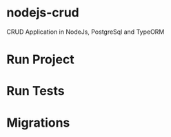 # nodejs-crud
CRUD Application in NodeJs, PostgreSql and TypeORM

# Run Project
<!-- npm run dev -->

# Run Tests
<!-- npm test -->

# Migrations
<!-- Criar migration -->
<!-- npm run typeorm migration:create -n src/database/migrations/NomeMigration -->
<!-- npm run typeorm migration:create -n Nome -->

<!-- Rodar migrations -->
<!-- npm run typeorm -- -d ./src/database/config.ts  migration:run -->
<!-- npm run typeorm migration:run -->

<!-- Rollback da migration -->
<!-- npm run typeorm -- -d ./src/database/config.ts  migration:revert -->
<!-- npm run typeorm migration:revert -->